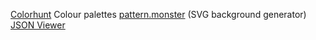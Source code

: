[Colorhunt](https://colorhunt.co/) Colour palettes
[pattern.monster](https://pattern.monster/) (SVG background generator)
[JSON Viewer](https://jsonviewer.stack.hu/) 
